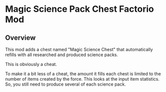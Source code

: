 # Magic Science Pack Chest Factorio Mod

## Overview

This mod adds a chest named "Magic Science Chest" that automatically
refills with all researched and produced science packs.

This is obviously a cheat.

To make it a bit less of a cheat, the amount it fills each chest is limited
to the number of items created by the force. This looks at the input
item statistics.
So, you still need to produce several of each science pack.

